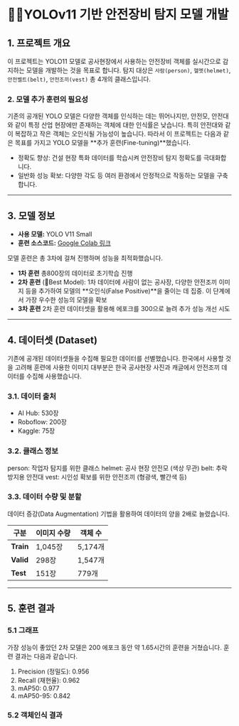 # 👷‍♂️YOLOv11 기반 안전장비 탐지 모델 개발

## 1. 프로젝트 개요

이 프로젝트는 YOLO11 모델로 공사현장에서 사용하는 안전장비 객체를 실시간으로 감지하는 모델을 개발하는 것을 목표로 합니다. 탐지 대상은 `사람(person)`, `헬멧(helmet)`, `안전벨트(belt)`, `안전조끼(vest)` 총 4개의 클래스입니다.


### 2. 모델 추가 훈련의 필요성

기존의 공개된 YOLO 모델은 다양한 객체를 인식하는 데는 뛰어나지만, 안전모, 안전대와 같이 특정 산업 현장에만 존재하는 객체에 대한 인식률은 낮습니다. 특히 안전대와 같이 복잡하고 작은 객체는 오인식될 가능성이 높습니다. 따라서 이 프로젝트는 다음과 같은 목표를 가지고 YOLO 모델을 **추가 훈련(Fine-tuning)**했습니다.

- 정확도 향상: 건설 현장 특화 데이터를 학습시켜 안전장비 탐지 정확도를 극대화합니다.
- 일반화 성능 확보: 다양한 각도 등 여러 환경에서 안정적으로 작동하는 모델을 구축합니다.

---

## 3. 모델 정보

- **사용 모델:** YOLO V11 Small
- **훈련 소스코드:** [Google Colab 링크](https://colab.research.google.com/drive/1H8QjBmVXj1mpswNyN161oyyto7Chrmv5?usp=sharing)

모델 훈련은 총 3차에 걸쳐 진행하며 성능을 최적화했습니다.
- **1차 훈련** 총800장의 데이터로 초기학습 진행
- **2차 훈련** (🌟Best Model): 1차 데이터에 사람이 없는 공사장, 다양한 안전조끼 이미지 등을 추가하여 모델의 **오인식(False Positive)**을 줄이는 데 집중. 이 단계에서 가장 우수한 성능의 모델을 확보
- **3차 훈련** 2차 훈련 데이터셋을 활용해 에포크를 300으로 늘려 추가 성능 개선 시도


---

## 4. 데이터셋 (Dataset)
기존에 공개된 데이터셋들을 수집해 필요한 데이터를 선별했습니다. 한국에서 사용할 것을 고려해 훈련에 사용한 이미지 대부분은 한국 공사현장 사진과 캐글에서  안전조끼 데이터를 수집해 사용했습니다. 


### 3.1. 데이터 출처
- AI Hub: 530장
- Roboflow: 200장
- Kaggle: 75장

### 3.2. 클래스 정보
person: 작업자 탐지를 위한 클래스
helmet: 공사 현장 안전모 (색상 무관)
belt: 추락 방지용 안전대
vest: 시인성 확보를 위한 안전조끼 (형광색, 빨간색 등)


### 3.3. 데이터 수량 및 분할
데이터 증강(Data Augmentation) 기법을 활용하여 데이터의 양을 2배로 늘렸습니다.

| 구분 | 이미지 수량 | 객체 수 |
|---|---|---|
| **Train** | 1,045장 | 5,174개 |
| **Valid** | 298장 | 1,547개 |
| **Test** | 151장 | 779개 |

---

## 5. 훈련 결과

### 5.1 그래프

가장 성능이 좋았던 2차 모델은 200 에포크 동안 약 1.65시간의 훈련을 거쳤습니다. 훈련 결과는 다음과 같습니다.


1. Precision (정밀도): 0.956
2. Recall (재현율): 0.962
3. mAP50: 0.977
4. mAP50-95: 0.842



### 5.2 객체인식 결과








